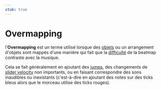 ```yaml
---
stub: true
---
```


# Overmapping

l'**Overmapping** est un terme utilisé lorsque des [objets](/wiki/Hit_object) ou un arrangement d'objets sont mappés d'une manière qui fait que la [difficulté](/wiki/Beatmap/Difficulty) de la beatmap contraste avec la musique.

Cela se fait généralement en ajoutant des [jumps](/wiki/Beatmap/Pattern/Jump), des changements de [slider velocity](/wiki/Hit_object/Slider_velocity) non importants, ou en faisant correspondre des sons inaudibles ou inexistants (c'est-à-dire en ajoutant des notes sur des ticks bleus alors que le morceau utilise des ticks rouges).
